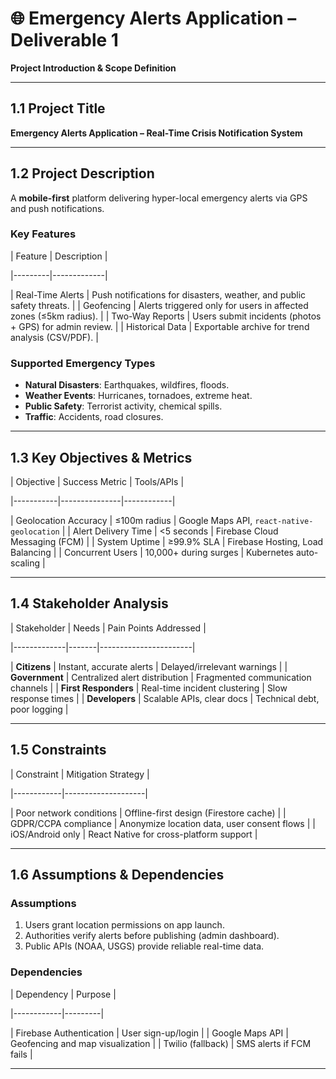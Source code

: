 # 🌐 Emergency Alerts Application – Deliverable 1  
**Project Introduction & Scope Definition** 

---

## 1.1 Project Title  
**Emergency Alerts Application – Real-Time Crisis Notification System** 

---

## 1.2 Project Description  
A **mobile-first** platform delivering hyper-local emergency alerts via GPS and push notifications. 

### **Key Features**  
| Feature | Description | 

|---------|-------------|
 
| Real-Time Alerts | Push notifications for disasters, weather, and public safety threats. | 
| Geofencing | Alerts triggered only for users in affected zones (≤5km radius). | 
| Two-Way Reports | Users submit incidents (photos + GPS) for admin review. | 
| Historical Data | Exportable archive for trend analysis (CSV/PDF). | 

### **Supported Emergency Types**  
- **Natural Disasters**: Earthquakes, wildfires, floods. 
- **Weather Events**: Hurricanes, tornadoes, extreme heat. 
- **Public Safety**: Terrorist activity, chemical spills. 
- **Traffic**: Accidents, road closures. 

---

## 1.3 Key Objectives & Metrics  
| Objective | Success Metric | Tools/APIs | 

|-----------|---------------|------------|
 
| Geolocation Accuracy | ≤100m radius | Google Maps API, `react-native-geolocation` | 
| Alert Delivery Time | <5 seconds | Firebase Cloud Messaging (FCM) | 
| System Uptime | ≥99.9% SLA | Firebase Hosting, Load Balancing | 
| Concurrent Users | 10,000+ during surges | Kubernetes auto-scaling | 

---

## 1.4 Stakeholder Analysis  
| Stakeholder | Needs | Pain Points Addressed |
 
|-------------|-------|-----------------------| 

| **Citizens** | Instant, accurate alerts | Delayed/irrelevant warnings | 
| **Government** | Centralized alert distribution | Fragmented communication channels | 
| **First Responders** | Real-time incident clustering | Slow response times | 
| **Developers** | Scalable APIs, clear docs | Technical debt, poor logging | 

---

## 1.5 Constraints  
| Constraint | Mitigation Strategy | 

|------------|--------------------| 

| Poor network conditions | Offline-first design (Firestore cache) | 
| GDPR/CCPA compliance | Anonymize location data, user consent flows | 
| iOS/Android only | React Native for cross-platform support | 

---

## 1.6 Assumptions & Dependencies  
### **Assumptions**  
1. Users grant location permissions on app launch. 
2. Authorities verify alerts before publishing (admin dashboard). 
3. Public APIs (NOAA, USGS) provide reliable real-time data. 

### **Dependencies**  
| Dependency | Purpose | 

|------------|---------| 

| Firebase Authentication | User sign-up/login | 
| Google Maps API | Geofencing and map visualization | 
| Twilio (fallback) | SMS alerts if FCM fails | 

---
